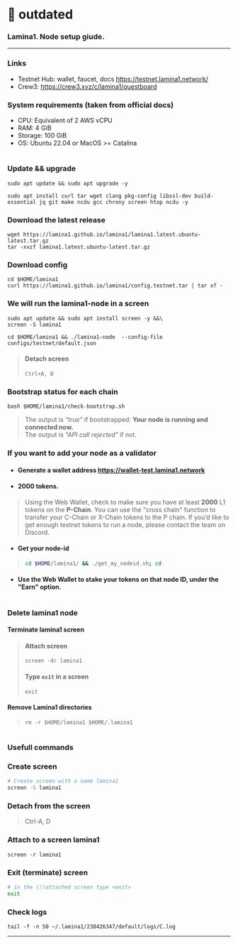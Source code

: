 # 🚧 outdated
### Lamina1. Node setup giude.
____

### Links
- Testnet Hub: wallet, faucet, docs https://testnet.lamina1.network/
- Crew3: https://crew3.xyz/c/lamina1/questboard

### System requirements (taken from official docs)
- CPU: Equivalent of 2 AWS vCPU
- RAM: 4 GiB
- Storage: 100 GiB
- OS: Ubuntu 22.04 or MacOS >= Catalina

#

### Update && upgrade
```
sudo apt update && sudo apt upgrade -y
```
```
sudo apt install curl tar wget clang pkg-config libssl-dev build-essential jq git make ncdu gcc chrony screen htop ncdu -y
```

### Download the latest release 
```
wget https://lamina1.github.io/lamina1/lamina1.latest.ubuntu-latest.tar.gz
tar -xvzf lamina1.latest.ubuntu-latest.tar.gz
```

### Download config
```
cd $HOME/lamina1
curl https://lamina1.github.io/lamina1/config.testnet.tar | tar xf -
```

### We will run the lamina1-node in a screen
```
sudo apt update && sudo apt install screen -y &&\
screen -S lamina1
```
```
cd $HOME/lamina1 && ./lamina1-node  --config-file configs/testnet/default.json
```
> #### Detach screen
> ```
> Ctrl+A, D
> ```

<!-- FOR SERVICE FILE
### Open config file and edit as shown
```
nano $HOME/lamina1/configs/testnet/default.json
```

  `"data-dir": "$HOME/.lamina1/238426347/default",`
  `"genesis": "$HOME/lamina1/configs/testnet/Genesis.json",`

### Create service file
```
sudo tee /etc/systemd/system/lamina1d.service > /dev/null <<EOF
[Unit]
Description=Lamina1 Node
After=network-online.target

[Service]
User=$USER
ExecStart=$HOME/lamina1/lamina1-node  --config-file $HOME/lamina1/configs/testnet/default.json
Restart=on-failure
RestartSec=3
LimitNOFILE=65535

[Install]
WantedBy=multi-user.target
EOF
```
```
systemctl daemon-reload
systemctl enable lamina1d
systemctl restart lamina1d && journalctl -u lamina1d -f -o cat
```
-->

### Bootstrap status for each chain
```
bash $HOME/lamina1/check-bootstrap.sh
```
> The output is *"true"* if bootstrapped: **Your node is running and connected now.**    
> The output is *"API call rejected"* if not.


### If you want to add your node as a validator
- #### Generate a wallet address https://wallet-test.lamina1.network
- #### 2000 tokens.
> Using the Web Wallet, check to make sure you have at least **2000** L1 tokens on the **P-Chain**. You can
use the "cross chain" function to transfer your C-Chain or X-Chain tokens to the P chain. If you’d like to
get enough testnet tokens to run a node, please contact the team on Discord.    
- #### Get your node-id
> ```bash
> cd $HOME/lamina1/ && ./get_my_nodeid.sh; cd 
> ```
- #### Use the Web Wallet to stake your tokens on that node ID, under the "Earn" option.

#
### Delete lamina1 node
#### Terminate lamina1 screen
> #### Attach screen
> ```
> screen -dr lamina1
> ```
> #### Type `exit` **in a screen**
> ```
> exit
> ```
#### Remove Lamina1 directories
> ```
> rm -r $HOME/lamina1 $HOME/.lamina1
> ```

#

### Usefull commands
### Create screen
```bash
# Create screen with a name lamina1
screen -S lamina1
```

### Detach from the screen
> Ctrl-A, D

### Attach to a screen lamina1
```
screen -r lamina1
```

### Exit (terminate) screen
```bash
# in the (!)attached screen type <exit>
exit
```

### Check logs
```
tail -f -n 50 ~/.lamina1/238426347/default/logs/C.log
```

____



